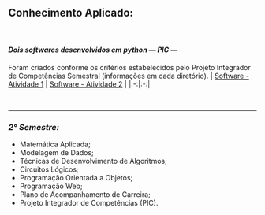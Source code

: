 ## **Conhecimento Aplicado:**

</br>

#### ***Dois softwares desenvolvidos em python — PIC —***
Foram criados conforme os critérios estabelecidos pelo Projeto Integrador de Competências Semestral (informações em cada diretório).
| <a href="https://github.com/LoukasLoukanos/Ciencia-da-Computacao/tree/master/SEMESTRES%20BCC%20-%20Conhecimento%20Aplicado/2%C2%B0%20Semestre/PIC%20-%20Projeto%201#projeto-integrador-de-compet%C3%AAncias---atividade-1">Software - Atividade 1</a> | <a href="https://github.com/LoukasLoukanos/Ciencia-da-Computacao/tree/master/SEMESTRES%20BCC%20-%20Conhecimento%20Aplicado/2%C2%B0%20Semestre/PIC%20-%20Projeto%202#projeto-integrador-de-compet%C3%AAncias---atividade-2">Software - Atividade 2</a> |
|:-:|:-:|

</br>

<hr>

### ***2° Semestre:***
- Matemática Aplicada;
- Modelagem de Dados;
- Técnicas de Desenvolvimento de Algoritmos;
- Circuitos Lógicos;
- Programação Orientada a Objetos;
- Programação Web;
- Plano de Acompanhamento de Carreira;
- Projeto Integrador de Competências (PIC).
